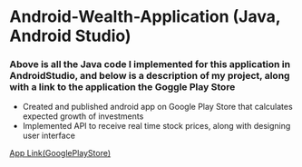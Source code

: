 # Android-Wealth-Application (Java, Android Studio)
### Above is all the Java code I implemented for this application in AndroidStudio, and below is a description of my project, along with a link to the application the Goggle Play Store
- Created and published android app on Google Play Store that calculates expected growth of investments
- Implemented API to receive real time stock prices, along with designing user interface 

[App Link(GooglePlayStore)](https://play.google.com/store/apps/details?id=com.calc.divcal)


<br /> 
